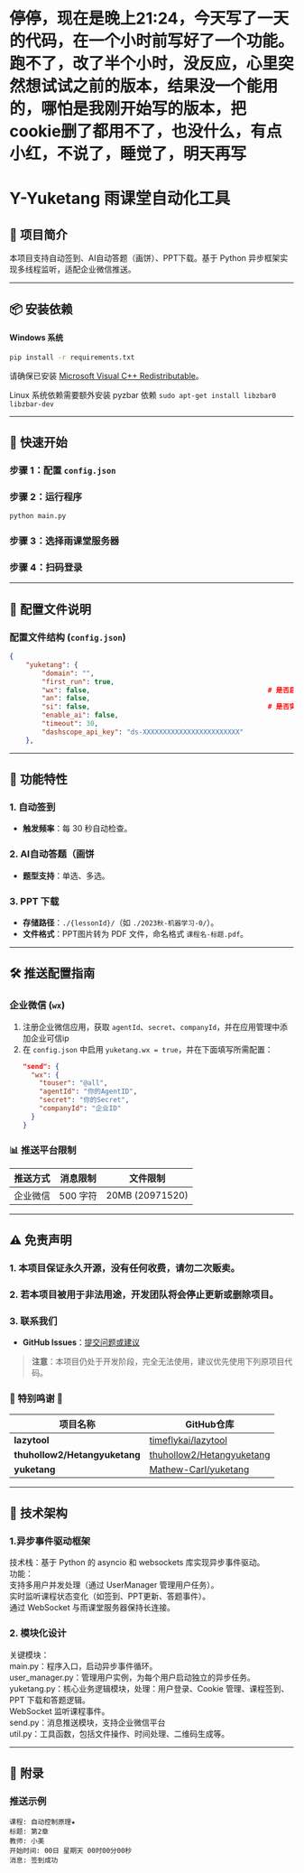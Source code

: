 # 停停，现在是晚上21:24，今天写了一天的代码，在一个小时前写好了一个功能。跑不了，改了半个小时，没反应，心里突然想试试之前的版本，结果没一个能用的，哪怕是我刚开始写的版本，把cookie删了都用不了，也没什么，有点小红，不说了，睡觉了，明天再写
# Y-Yuketang 雨课堂自动化工具

## 🚀 项目简介
本项目支持自动签到、AI自动答题（画饼）、PPT下载。基于 Python 异步框架实现多线程监听，适配企业微信推送。

---

## 📦 安装依赖
#### Windows 系统
```bash
pip install -r requirements.txt
```
请确保已安装 [Microsoft Visual C++ Redistributable](https://aka.ms/vs/17/release/vc_redist.x64.exe)。

Linux 系统依赖需要额外安装 pyzbar 依赖 `sudo apt-get install libzbar0 libzbar-dev`


---

## 📖 快速开始
### 步骤 1：配置 `config.json`

### 步骤 2：运行程序
```bash
python main.py
```
### 步骤 3：选择雨课堂服务器
### 步骤 4：扫码登录

---

## 📄 配置文件说明
### 配置文件结构 (`config.json`)
```json
{
    "yuketang": {
        "domain": "",                                           
        "first_run": true,                                      
        "wx": false,                                            # 是否启用企业微信推送
        "an": false,                                                        
        "si": false,                                            # 是否实时推送PPT当前页码
        "enable_ai": false,                                     
        "timeout": 30,                                          
        "dashscope_api_key": "ds-XXXXXXXXXXXXXXXXXXXXXXXX"      
    },
```

---

## 📌 功能特性
### 1. 自动签到
- **触发频率**：每 30 秒自动检查。

### 2. AI自动答题（画饼
- **题型支持**：单选、多选。

### 3. PPT 下载
- **存储路径**：`./{lessonId}/`（如 `./2023秋-机器学习-0/`）。
- **文件格式**：PPT图片转为 PDF 文件，命名格式 `课程名-标题.pdf`。

---

## 🛠️ 推送配置指南
### 企业微信 (`wx`)
1. 注册企业微信应用，获取 `agentId`、`secret`、`companyId`，并在应用管理中添加企业可信ip
2. 在 `config.json` 中启用 `yuketang.wx = true`，并在下面填写所需配置：
   ```json
   "send": {
     "wx": {
       "touser": "@all",
       "agentId": "你的AgentID",
       "secret": "你的Secret",
       "companyId": "企业ID"
     }
   }
   ```

### 📊 推送平台限制
| 推送方式 | 消息限制 | 文件限制  |
|-------|---------|---------|
| 企业微信  | 500 字符 | 20MB (20971520) |

---

## ⚠️ 免责声明
### 1. 本项目保证永久开源，没有任何收费，请勿二次贩卖。
### 2. 若本项目被用于非法用途，开发团队将会停止更新或删除项目。
### 3. 联系我们
- **GitHub Issues**：[提交问题或建议](https://github.com/master-Endorsie/Y-Yuketang/issues)
> **注意**：本项目仍处于开发阶段，完全无法使用，建议优先使用下列原项目代码。
### 🌟 特别鸣谢 🌟

| 项目名称                | GitHub仓库                                                                 |
|-------------------------|---------------------------------------------------------------------------|
| **lazytool**            | [timeflykai/lazytool](https://github.com/timeflykai/lazytool/tree/main)    |
| **thuhollow2/Hetangyuketang** | [thuhollow2/Hetangyuketang](https://github.com/thuhollow2/Hetangyuketang) |
| **yuketang**            | [Mathew-Carl/yuketang](https://github.com/Mathew-Carl/yuketang)            |


---

## 📌 技术架构
### 1.异步事件驱动框架
技术栈：基于 Python 的 asyncio 和 websockets 库实现异步事件驱动。  
功能：  
支持多用户并发处理（通过 UserManager 管理用户任务）。  
实时监听课程状态变化（如签到、PPT更新、答题事件）。  
通过 WebSocket 与雨课堂服务器保持长连接。  
### 2. 模块化设计  
关键模块：  
main.py：程序入口，启动异步事件循环。  
user_manager.py：管理用户实例，为每个用户启动独立的异步任务。  
yuketang.py：核心业务逻辑模块，处理：用户登录、Cookie 管理、课程签到、PPT 下载和答题逻辑。  
WebSocket 监听课程事件。  
send.py：消息推送模块，支持企业微信平台  
util.py：工具函数，包括文件操作、时间处理、二维码生成等。  

---

## 📝 附录
### 推送示例
```plaintext
课程: 自动控制原理★
标题: 第2章
教师: 小美
开始时间: 00日 星期天 00时00分00秒
消息: 签到成功
```